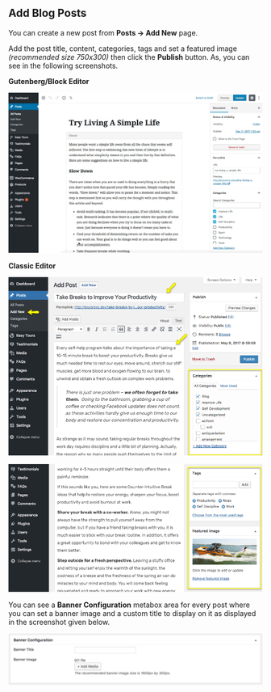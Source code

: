 ## Add Blog Posts
You can create a new post from **Posts &rarr; Add New** page.

Add the post title, content, categories, tags and set a featured image *(recommended size 750x300)* then click the **Publish** button. As, you can see in the following screenshots.

**Gutenberg/Block Editor**

![img](img/add-post-gutenberg.gif)

**Classic Editor**

![img](img/post-01.png)

![img](img/post-02.png)

You can see a **Banner Configuration** metabox area for every post where you can set a banner image and a custom title to display on it as displayed in the screenshot given below.

![img](img/page-01.png)


